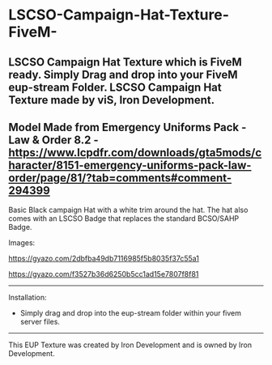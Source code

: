 # LSCSO-Campaign-Hat-Texture-FiveM-
LSCSO Campaign Hat Texture which is FiveM ready. Simply Drag and drop into your FiveM eup-stream Folder.
LSCSO Campaign Hat Texture made by viS, Iron Development.
----------------------------------------------------------------
Model Made from Emergency Uniforms Pack - Law & Order 8.2 -
https://www.lcpdfr.com/downloads/gta5mods/character/8151-emergency-uniforms-pack-law-order/page/81/?tab=comments#comment-294399
----------------------------------------------------------------

Basic Black campaign Hat with a white trim around the hat. The hat also comes with an LSCSO Badge that replaces the standard BCSO/SAHP Badge.

Images:

https://gyazo.com/2dbfba49db7116985f5b8035f37c55a1

https://gyazo.com/f3527b36d6250b5cc1ad15e7807f8f81

---------------------------------------------------------------- 

Installation:

- Simply drag and drop into the eup-stream folder within your fivem server files.

----------------------------------------------------------------

This EUP Texture was created by Iron Development and is owned by Iron Development. 
